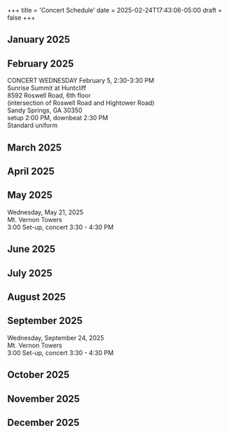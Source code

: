 +++
title = 'Concert Schedule'
date = 2025-02-24T17:43:06-05:00
draft = false
+++





## January 2025

## February 2025

CONCERT WEDNESDAY February 5, 2:30-3:30 PM  
Sunrise Summit at Huntcliff  
8592 Roswell Road, 6th floor  
(intersection of Roswell Road and Hightower Road)  
Sandy Springs, GA 30350  
setup 2:00 PM, downbeat 2:30 PM  
Standard uniform  

## March 2025

## April 2025

## May 2025
Wednesday, May 21, 2025  
Mt. Vernon Towers  
3:00 Set-up, concert 3:30 - 4:30 PM  

## June 2025

## July 2025

## August 2025

## September 2025
Wednesday, September 24, 2025  
Mt. Vernon Towers  
3:00 Set-up, concert 3:30 - 4:30 PM  

## October 2025

## November 2025

## December 2025